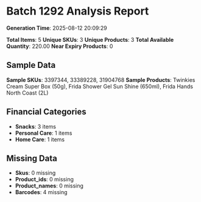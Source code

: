 # Batch 1292 Analysis Report

**Generation Time**: 2025-08-12 20:09:29

**Total Items**: 5
**Unique SKUs**: 3
**Unique Products**: 3
**Total Available Quantity**: 220.00
**Near Expiry Products**: 0

## Sample Data
**Sample SKUs**: 3397344, 33389228, 31904768
**Sample Products**: Twinkies Cream Super Box (50g), Frida Shower Gel Sun Shine (650ml), Frida Hands North Coast (2L)

## Financial Categories
- **Snacks**: 3 items
- **Personal Care**: 1 items
- **Home Care**: 1 items

## Missing Data
- **Skus**: 0 missing
- **Product_ids**: 0 missing
- **Product_names**: 0 missing
- **Barcodes**: 4 missing
